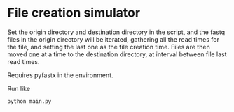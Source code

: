 # File creation simulator

Set the origin directory and destination directory in the script, and the fastq files in the origin directory will be iterated,
gathering all the read times for the file, and setting the last one as the file creation time.
Files are then moved one at a time to the destination directory, at interval between file last read times.

Requires pyfastx in the environment.

Run like

```bash 
python main.py
```